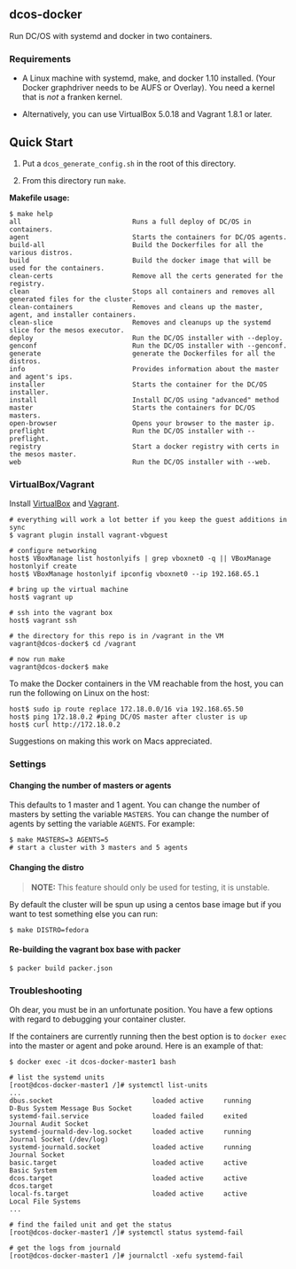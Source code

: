 ## dcos-docker

Run DC/OS with systemd and docker in two containers.

### Requirements

- A Linux machine with systemd, make, and docker 1.10 installed. (Your Docker
  graphdriver needs to be AUFS or Overlay). You need a kernel that is _not_
  a franken kernel.

- Alternatively, you can use VirtualBox 5.0.18 and Vagrant 1.8.1 or later.

## Quick Start

1. Put a `dcos_generate_config.sh` in the root of this directory.

2. From this directory run `make`.

**Makefile usage:**

```console
$ make help
all                            Runs a full deploy of DC/OS in containers.
agent                          Starts the containers for DC/OS agents.
build-all                      Build the Dockerfiles for all the various distros.
build                          Build the docker image that will be used for the containers.
clean-certs                    Remove all the certs generated for the registry.
clean                          Stops all containers and removes all generated files for the cluster.
clean-containers               Removes and cleans up the master, agent, and installer containers.
clean-slice                    Removes and cleanups up the systemd slice for the mesos executor.
deploy                         Run the DC/OS installer with --deploy.
genconf                        Run the DC/OS installer with --genconf.
generate                       generate the Dockerfiles for all the distros.
info                           Provides information about the master and agent's ips.
installer                      Starts the container for the DC/OS installer.
install                        Install DC/OS using "advanced" method
master                         Starts the containers for DC/OS masters.
open-browser                   Opens your browser to the master ip.
preflight                      Run the DC/OS installer with --preflight.
registry                       Start a docker registry with certs in the mesos master.
web                            Run the DC/OS installer with --web.
```

### VirtualBox/Vagrant

Install [VirtualBox](https://www.virtualbox.org/wiki/Downloads) and [Vagrant](https://www.vagrantup.com/).

```console
# everything will work a lot better if you keep the guest additions in sync
$ vagrant plugin install vagrant-vbguest
```

```console
# configure networking
host$ VBoxManage list hostonlyifs | grep vboxnet0 -q || VBoxManage hostonlyif create
host$ VBoxManage hostonlyif ipconfig vboxnet0 --ip 192.168.65.1

# bring up the virtual machine
host$ vagrant up

# ssh into the vagrant box
host$ vagrant ssh

# the directory for this repo is in /vagrant in the VM
vagrant@dcos-docker$ cd /vagrant

# now run make
vagrant@dcos-docker$ make
```

To make the Docker containers in the VM reachable from the host, you can run the
following on Linux on the host:

```console
host$ sudo ip route replace 172.18.0.0/16 via 192.168.65.50
host$ ping 172.18.0.2 #ping DC/OS master after cluster is up
host$ curl http://172.18.0.2
```

Suggestions on making this work on Macs appreciated.

### Settings

#### Changing the number of masters or agents

This defaults to 1 master and 1 agent. You can change the number of masters by
setting the variable `MASTERS`. You can change the number of agents by setting
the variable `AGENTS`. For example:

```console
$ make MASTERS=3 AGENTS=5
# start a cluster with 3 masters and 5 agents
```

#### Changing the distro

> **NOTE:** This feature should only be used for testing, it is unstable.

By default the cluster will be spun up using a centos base image but if you
want to test something else you can run:

```console
$ make DISTRO=fedora
```

#### Re-building the vagrant box base with packer

```console
$ packer build packer.json
```

### Troubleshooting

Oh dear, you must be in an unfortunate position. You have a few options with
regard to debugging your container cluster.

If the containers are currently running then the best option is to `docker exec`
into the master or agent and poke around. Here is an example of that:

```console
$ docker exec -it dcos-docker-master1 bash

# list the systemd units
[root@dcos-docker-master1 /]# systemctl list-units
...
dbus.socket                         loaded active     running         D-Bus System Message Bus Socket
systemd-fail.service                loaded failed     exited          Journal Audit Socket
systemd-journald-dev-log.socket     loaded active     running         Journal Socket (/dev/log)
systemd-journald.socket             loaded active     running         Journal Socket
basic.target                        loaded active     active          Basic System
dcos.target                         loaded active     active          dcos.target
local-fs.target                     loaded active     active          Local File Systems
...

# find the failed unit and get the status
[root@dcos-docker-master1 /]# systemctl status systemd-fail

# get the logs from journald
[root@dcos-docker-master1 /]# journalctl -xefu systemd-fail
```

